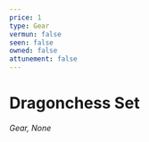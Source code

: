 ```yaml
---
price: 1
type: Gear
vermun: false
seen: false
owned: false
attunement: false
---
```

# Dragonchess Set

*Gear, None*